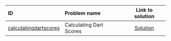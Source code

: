| ID | Problem name | Link to solution |
|:---|:---|:---:|
| [calculatingdartscores](https://open.kattis.com/problems/calculatingdartscores) | Calculating Dart Scores | [Solution](https://github.com/versenyi98/kattis-solutions/tree/main/solutions/Calculating%20Dart%20Scores)|
